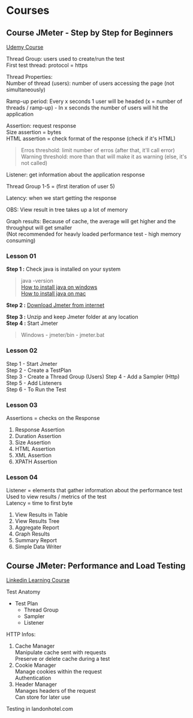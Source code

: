 # Courses

## Course **JMeter - Step by Step for Beginners**

[Udemy Course](https://www.udemy.com/course/jmeter-step-by-step-for-beginners/)

Thread Group: users used to create/run the test  
First test thread: protocol = https

Thread Properties:  
Number of thread (users): number of users accessing the page (not simultaneously)

Ramp-up period: Every x seconds 1 user will be headed (x = number of threads / ramp-up) - In x seconds the number of users will hit the application

Assertion: request response  
Size assertion = bytes  
HTML assertion = check format of the response (check if it's HTML)
> Erros threshold: limit number of erros (after that, it'll call error)  
> Warning threshold: more than that will make it as warning (else, it's not called)

Listener: get information about the application response

Thread Group 1-5 = (first iteration of user 5)

Latency: when we start getting the response

OBS: View result in tree takes up a lot of memory

Graph results: Because of cache, the average will get higher and the throughput will get smaller  
(Not recommended for heavly loaded performance test - high memory consuming)

### Lesson 01

**Step 1 :** Check java is installed on your system  
>java -version  
[How to install java on windows](https://youtu.be/FqpmH8MVO6A?list=PLhW3qG5bs-L_qj1L5hnHvJYeFpQ_g4UuU)  
[How to install java on mac](https://youtu.be/NSvtis2fGlA?list=PLhW3qG5bs-L_qj1L5hnHvJYeFpQ_g4UuU)

**Step 2 :** [Download Jmeter from internet](http://jmeter.apache.org/download_jmeter.cgi)

**Step 3 :** Unzip and keep Jmeter folder at any location  
**Step 4 :** Start Jmeter  
> Windows - jmeter/bin - jmeter.bat

### Lesson 02

Step 1 - Start Jmeter  
Step 2 - Create a TestPlan  
Step 3 - Create a Thread Group (Users) Step 4 - Add a Sampler (Http)  
Step 5 - Add Listeners  
Step 6 - To Run the Test

### Lesson 03

Assertions = checks on the Response

1. Response Assertion
2. Duration Assertion
3. Size Assertion
4. HTML Assertion
5. XML Assertion
6. XPATH Assertion

### Lesson 04

Listener = elements that gather information about the performance test  
Used to view results / metrics of the test  
Latency = time to first byte  

1. View Results in Table
2. View Results Tree
3. Aggregate Report
4. Graph Results
5. Summary Report
6. Simple Data Writer


## Course **JMeter: Performance and Load Testing**

[Linkedin Learning Course](https://www.linkedin.com/learning/jmeter-performance-and-load-testing/)

Test Anatomy

- Test Plan
    - Thread Group
    - Sampler
    - Listener

HTTP Infos:

1. Cache Manager  
Manipulate cache sent with requests  
Preserve or delete cache during a test
2. Cookie Manager  
Manage cookies within the request  
Authentication
3. Header Manager  
Manages headers of the request  
Can store for later use

Testing in landonhotel.com
